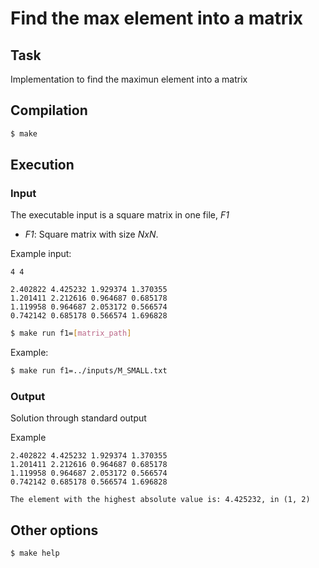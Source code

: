 # Find the max element into a matrix

## Task

Implementation to find the maximun element into a matrix

## Compilation

``` bash
$ make
```

## Execution

### Input
The executable input is a square matrix in one file, *F1*

- *F1*: Square matrix with size $N x N$.

Example input:

```
4 4

2.402822 4.425232 1.929374 1.370355
1.201411 2.212616 0.964687 0.685178
1.119958 0.964687 2.053172 0.566574
0.742142 0.685178 0.566574 1.696828
```

``` bash
$ make run f1=[matrix_path]
```

Example:

``` bash
$ make run f1=../inputs/M_SMALL.txt
```

### Output

Solution through standard output

Example

```
2.402822 4.425232 1.929374 1.370355
1.201411 2.212616 0.964687 0.685178
1.119958 0.964687 2.053172 0.566574
0.742142 0.685178 0.566574 1.696828

The element with the highest absolute value is: 4.425232, in (1, 2)
```

## Other options

``` bash
$ make help
```
